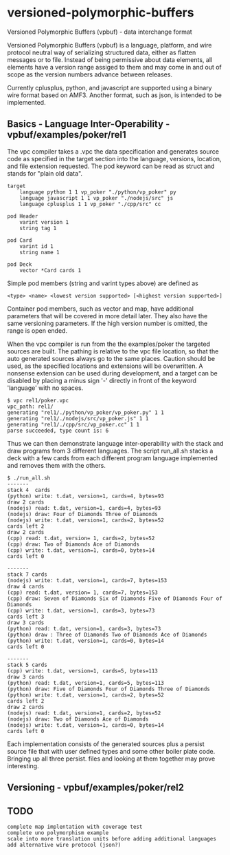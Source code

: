 # versioned-polymorphic-buffers
Versioned Polymorphic Buffers (vpbuf) - data interchange format

Versioned Polymorphic Buffers (vpbuf) is a language, platform, and wire protocol neutral way of serializing structured data, either as flatten messages or to file. Instead of being permissive about data elements, all elements have a version range assiged to them and may come in and out of scope as the version numbers advance between releases.

Currently cplusplus, python, and javascript are supported using a binary wire format based on AMF3. Another format, such as json, is intended to be implemented.

Basics - Language Inter-Operability - vpbuf/examples/poker/rel1
---------------------------------------------------------------

The vpc compiler takes a .vpc the data specification and generates source code
as specified in the target section into the language, versions, location, and
file extension requested. The pod keyword can be read as struct and stands for
"plain old data".
```
target
    language python 1 1 vp_poker "./python/vp_poker" py
    language javascript 1 1 vp_poker "./nodejs/src" js
    language cplusplus 1 1 vp_poker "./cpp/src" cc

pod Header
    varint version 1
    string tag 1

pod Card
    varint id 1
    string name 1

pod Deck
    vector *Card cards 1
```

Simple pod members (string and varint types above) are defined as
```
<type> <name> <lowest version supported> [<highest version supported>]
```
Container pod members, such as vector and map, have additional parameters that will be covered in more detail later. They also have the same versioning parameters. If the high version number is omitted, the range is open ended.

When the vpc compiler is run from the the examples/poker the targeted
sources are built. The pathing is relative to the vpc file location, so that
the auto generated sources always go to the same places. Caution should be used,
as the specified locations and extensions will be overwritten. A nonsense extension can be used during development, and a target can be disabled by placing a minus sign '-' directly in front of the keyword 'language' with no spaces.

```
$ vpc rel1/poker.vpc
vpc_path: rel1/
generating "rel1/./python/vp_poker/vp_poker.py" 1 1
generating "rel1/./nodejs/src/vp_poker.js" 1 1
generating "rel1/./cpp/src/vp_poker.cc" 1 1
parse succeeded, type count is: 6
```
Thus we can then demonstrate language inter-operability with the stack and draw programs from 3 different languages.  The script run_all.sh stacks a deck with a few cards from each different program language implemented and removes them with the others.

```
$ ./run_all.sh
-------
stack 4  cards
(python) write: t.dat, version=1, cards=4, bytes=93
draw 2 cards
(nodejs) read: t.dat, version=1, cards=4, bytes=93
(nodejs) draw: Four of Diamonds Three of Diamonds
(nodejs) write: t.dat, version=1, cards=2, bytes=52
cards left 2
draw 2 cards
(cpp) read: t.dat, version= 1, cards=2, bytes=52
(cpp) draw: Two of Diamonds Ace of Diamonds
(cpp) write: t.dat, version=1, cards=0, bytes=14
cards left 0

-------
stack 7 cards
(nodejs) write: t.dat, version=1, cards=7, bytes=153
draw 4 cards
(cpp) read: t.dat, version= 1, cards=7, bytes=153
(cpp) draw: Seven of Diamonds Six of Diamonds Five of Diamonds Four of Diamonds
(cpp) write: t.dat, version=1, cards=3, bytes=73
cards left 3
draw 3 cards
(python) read: t.dat, version=1, cards=3, bytes=73
(python) draw : Three of Diamonds Two of Diamonds Ace of Diamonds
(python) write: t.dat, version=1, cards=0, bytes=14
cards left 0

-------
stack 5 cards
(cpp) write: t.dat, version=1, cards=5, bytes=113
draw 3 cards
(python) read: t.dat, version=1, cards=5, bytes=113
(python) draw: Five of Diamonds Four of Diamonds Three of Diamonds
(python) write: t.dat, version=1, cards=2, bytes=52
cards left 2
draw 2 cards
(nodejs) read: t.dat, version=1, cards=2, bytes=52
(nodejs) draw: Two of Diamonds Ace of Diamonds
(nodejs) write: t.dat, version=1, cards=0, bytes=14
cards left 0
```

Each implementation consists of the generated sources plus a persist source file that with user defined types and some other boiler plate code. Bringing up all three persist.<language extension> files and looking at them together may prove interesting.

Versioning - vpbuf/examples/poker/rel2
---------------------------------------------------------------

TODO
----
    complete map implentation with coverage test
    complete uno polymorphism example
    scale into more translation units before adding additional languages
    add alternative wire protocol (json?)


